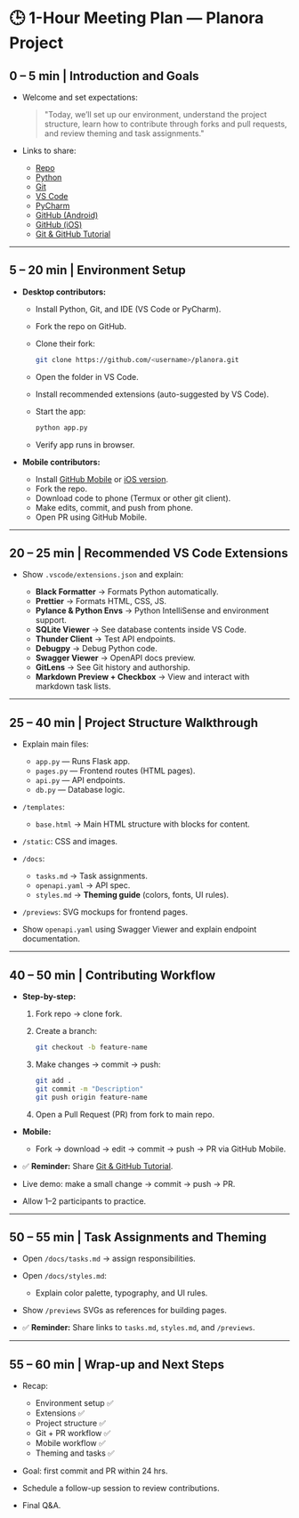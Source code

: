 # 🕒 1-Hour Meeting Plan — Planora Project

## 0 – 5 min | Introduction and Goals

- Welcome and set expectations:

  > "Today, we’ll set up our environment, understand the project structure, learn how to contribute through forks and pull requests, and review theming and task assignments."

- Links to share:

  - [Repo](https://github.com/Faculty-of-Computing/planora)
  - [Python](https://www.python.org/downloads/)
  - [Git](https://git-scm.com/downloads)
  - [VS Code](https://code.visualstudio.com/download)
  - [PyCharm](https://www.jetbrains.com/pycharm/download/)
  - [GitHub (Android)](https://play.google.com/store/apps/details?id=com.github.android&hl=en&pli=1)
  - [GitHub (iOS)](https://apps.apple.com/us/app/github/id1477376905)
  - [Git & GitHub Tutorial](https://www.youtube.com/playlist?list=PL4cUxeGkcC9goXbgTDQ0n_4TBzOO0ocPR)

---

## 5 – 20 min | Environment Setup

- **Desktop contributors:**

  - Install Python, Git, and IDE (VS Code or PyCharm).
  - Fork the repo on GitHub.
  - Clone their fork:

    ```bash
    git clone https://github.com/<username>/planora.git
    ```

  - Open the folder in VS Code.
  - Install recommended extensions (auto-suggested by VS Code).
  - Start the app:

    ```bash
    python app.py
    ```

  - Verify app runs in browser.

- **Mobile contributors:**

  - Install [GitHub Mobile](https://play.google.com/store/apps/details?id=com.github.android&hl=en&pli=1) or [iOS version](https://apps.apple.com/us/app/github/id1477376905).
  - Fork the repo.
  - Download code to phone (Termux or other git client).
  - Make edits, commit, and push from phone.
  - Open PR using GitHub Mobile.

---

## 20 – 25 min | Recommended VS Code Extensions

- Show `.vscode/extensions.json` and explain:

  - **Black Formatter** → Formats Python automatically.
  - **Prettier** → Formats HTML, CSS, JS.
  - **Pylance & Python Envs** → Python IntelliSense and environment support.
  - **SQLite Viewer** → See database contents inside VS Code.
  - **Thunder Client** → Test API endpoints.
  - **Debugpy** → Debug Python code.
  - **Swagger Viewer** → OpenAPI docs preview.
  - **GitLens** → See Git history and authorship.
  - **Markdown Preview + Checkbox** → View and interact with markdown task lists.

---

## 25 – 40 min | Project Structure Walkthrough

- Explain main files:

  - `app.py` — Runs Flask app.
  - `pages.py` — Frontend routes (HTML pages).
  - `api.py` — API endpoints.
  - `db.py` — Database logic.

- `/templates`:

  - `base.html` → Main HTML structure with blocks for content.

- `/static`: CSS and images.
- `/docs`:

  - `tasks.md` → Task assignments.
  - `openapi.yaml` → API spec.
  - `styles.md` → **Theming guide** (colors, fonts, UI rules).

- `/previews`: SVG mockups for frontend pages.
- Show `openapi.yaml` using Swagger Viewer and explain endpoint documentation.

---

## 40 – 50 min | Contributing Workflow

- **Step-by-step:**

  1. Fork repo → clone fork.
  2. Create a branch:

     ```bash
     git checkout -b feature-name
     ```

  3. Make changes → commit → push:

     ```bash
     git add .
     git commit -m "Description"
     git push origin feature-name
     ```

  4. Open a Pull Request (PR) from fork to main repo.

- **Mobile:**

  - Fork → download → edit → commit → push → PR via GitHub Mobile.

- ✅ **Reminder:** Share [Git & GitHub Tutorial](https://www.youtube.com/playlist?list=PL4cUxeGkcC9goXbgTDQ0n_4TBzOO0ocPR).

- Live demo: make a small change → commit → push → PR.

- Allow 1–2 participants to practice.

---

## 50 – 55 min | Task Assignments and Theming

- Open `/docs/tasks.md` → assign responsibilities.
- Open `/docs/styles.md`:

  - Explain color palette, typography, and UI rules.

- Show `/previews` SVGs as references for building pages.
- ✅ **Reminder:** Share links to `tasks.md`, `styles.md`, and `/previews`.

---

## 55 – 60 min | Wrap-up and Next Steps

- Recap:

  - Environment setup ✅
  - Extensions ✅
  - Project structure ✅
  - Git + PR workflow ✅
  - Mobile workflow ✅
  - Theming and tasks ✅

- Goal: first commit and PR within 24 hrs.
- Schedule a follow-up session to review contributions.
- Final Q\&A.
